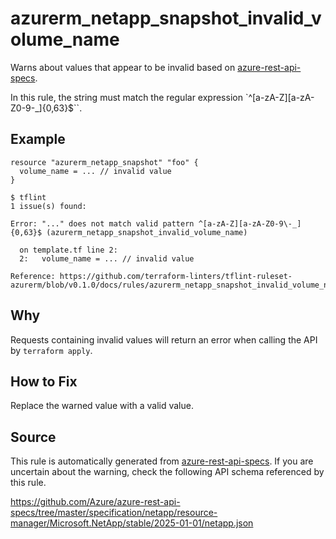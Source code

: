 <!--- This file generated by `tools/apispec-rule-gen/main.go`. DO NOT EDIT --->

# azurerm_netapp_snapshot_invalid_volume_name

Warns about values that appear to be invalid based on [azure-rest-api-specs](https://github.com/Azure/azure-rest-api-specs).

In this rule, the string must match the regular expression `^[a-zA-Z][a-zA-Z0-9\-_]{0,63}$``.

## Example

```hcl
resource "azurerm_netapp_snapshot" "foo" {
  volume_name = ... // invalid value
}
```

```
$ tflint
1 issue(s) found:

Error: "..." does not match valid pattern ^[a-zA-Z][a-zA-Z0-9\-_]{0,63}$ (azurerm_netapp_snapshot_invalid_volume_name)

  on template.tf line 2:
  2:   volume_name = ... // invalid value

Reference: https://github.com/terraform-linters/tflint-ruleset-azurerm/blob/v0.1.0/docs/rules/azurerm_netapp_snapshot_invalid_volume_name.md

```

## Why

Requests containing invalid values will return an error when calling the API by `terraform apply`.

## How to Fix

Replace the warned value with a valid value.

## Source

This rule is automatically generated from [azure-rest-api-specs](https://github.com/Azure/azure-rest-api-specs). If you are uncertain about the warning, check the following API schema referenced by this rule.

https://github.com/Azure/azure-rest-api-specs/tree/master/specification/netapp/resource-manager/Microsoft.NetApp/stable/2025-01-01/netapp.json
